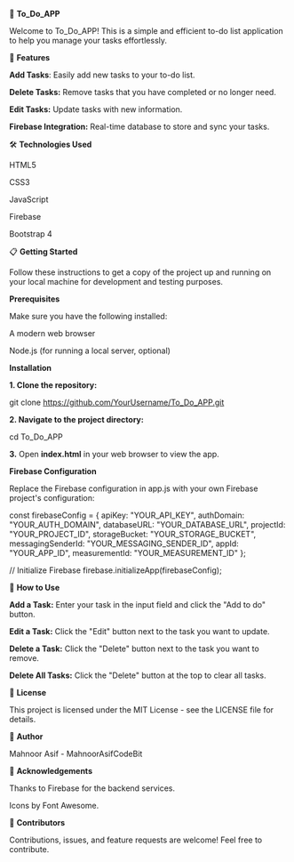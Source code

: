 📝 **To_Do_APP**

Welcome to To_Do_APP! This is a simple and efficient to-do list application to help you manage your tasks effortlessly. <br>


🚀 **Features**
<br>

**Add Tasks**: Easily add new tasks to your to-do list. <br>

**Delete Tasks:** Remove tasks that you have completed or no longer need.<br>

**Edit Tasks:** Update tasks with new information.<br>

**Firebase Integration:** Real-time database to store and sync your tasks.<br>

🛠️ **Technologies Used** <br>

HTML5 <br>

CSS3 <br>

JavaScript <br>

Firebase <br>

Bootstrap 4 <br>


📋 **Getting Started** <br>

Follow these instructions to get a copy of the project up and running on your local machine for development and testing purposes.



**Prerequisites** <br>


Make sure you have the following installed:
<br>

A modern web browser <br>

Node.js (for running a local server, optional) <br>


**Installation** <br>


**1. Clone the repository:** <br>

git clone https://github.com/YourUsername/To_Do_APP.git <br>


**2. Navigate to the project directory:**   <br>


cd To_Do_APP  <br>

**3.** Open **index.html** in your web browser to view the app.  <br>

**Firebase Configuration** <br>


Replace the Firebase configuration in app.js with your own Firebase project's configuration: <br>

const firebaseConfig = {
    apiKey: "YOUR_API_KEY",
    authDomain: "YOUR_AUTH_DOMAIN",
    databaseURL: "YOUR_DATABASE_URL",
    projectId: "YOUR_PROJECT_ID",
    storageBucket: "YOUR_STORAGE_BUCKET",
    messagingSenderId: "YOUR_MESSAGING_SENDER_ID",
    appId: "YOUR_APP_ID",
    measurementId: "YOUR_MEASUREMENT_ID"
};

// Initialize Firebase
firebase.initializeApp(firebaseConfig);


🌟 **How to Use** <br>


**Add a Task:** Enter your task in the input field and click the "Add to do" button.<br>

**Edit a Task:** Click the "Edit" button next to the task you want to update.<br>

**Delete a Task:** Click the "Delete" button next to the task you want to remove.<br>

**Delete All Tasks:** Click the "Delete" button at the top to clear all tasks.<br> 


📄 **License**

This project is licensed under the MIT License - see the LICENSE file for details.


👤 **Author** <br>

Mahnoor Asif - MahnoorAsifCodeBit  <br>


🙏 **Acknowledgements** <br>


Thanks to Firebase for the backend services. <br>

Icons by Font Awesome. <br>


🤝 **Contributors** <br>

Contributions, issues, and feature requests are welcome! Feel free to contribute.



